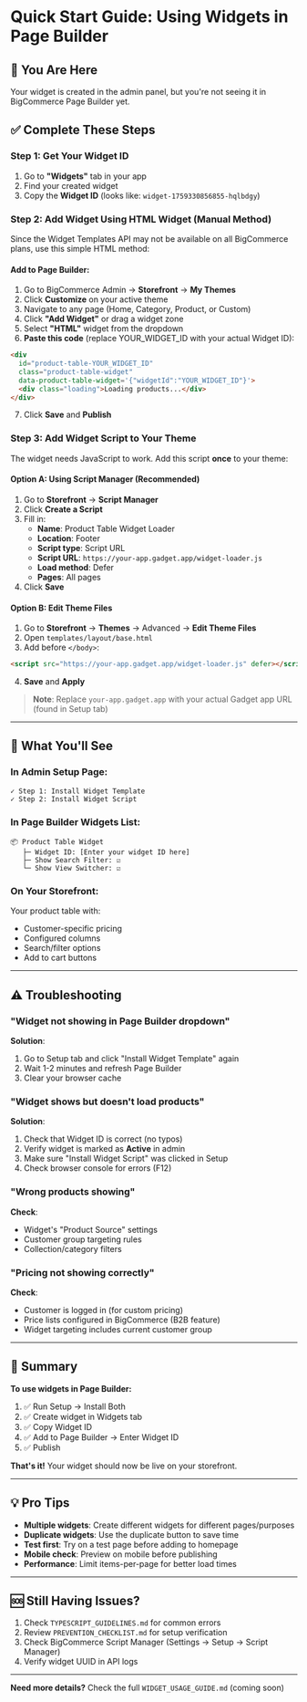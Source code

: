 # Quick Start Guide: Using Widgets in Page Builder

## 📍 You Are Here
Your widget is created in the admin panel, but you're not seeing it in BigCommerce Page Builder yet.

## ✅ Complete These Steps

### Step 1: Get Your Widget ID
1. Go to **"Widgets"** tab in your app
2. Find your created widget
3. Copy the **Widget ID** (looks like: `widget-1759330856855-hqlbdgy`)

### Step 2: Add Widget Using HTML Widget (Manual Method)

Since the Widget Templates API may not be available on all BigCommerce plans, use this simple HTML method:

#### Add to Page Builder:
1. Go to BigCommerce Admin → **Storefront** → **My Themes**
2. Click **Customize** on your active theme
3. Navigate to any page (Home, Category, Product, or Custom)
4. Click **"Add Widget"** or drag a widget zone
5. Select **"HTML"** widget from the dropdown
6. **Paste this code** (replace YOUR_WIDGET_ID with your actual Widget ID):

```html
<div
  id="product-table-YOUR_WIDGET_ID"
  class="product-table-widget"
  data-product-table-widget='{"widgetId":"YOUR_WIDGET_ID"}'>
  <div class="loading">Loading products...</div>
</div>
```

7. Click **Save** and **Publish**

### Step 3: Add Widget Script to Your Theme

The widget needs JavaScript to work. Add this script **once** to your theme:

#### Option A: Using Script Manager (Recommended)
1. Go to **Storefront** → **Script Manager**
2. Click **Create a Script**
3. Fill in:
   - **Name**: Product Table Widget Loader
   - **Location**: Footer
   - **Script type**: Script URL
   - **Script URL**: `https://your-app.gadget.app/widget-loader.js`
   - **Load method**: Defer
   - **Pages**: All pages
4. Click **Save**

#### Option B: Edit Theme Files
1. Go to **Storefront** → **Themes** → Advanced → **Edit Theme Files**
2. Open `templates/layout/base.html`
3. Add before `</body>`:
```html
<script src="https://your-app.gadget.app/widget-loader.js" defer></script>
```
4. **Save** and **Apply**

> **Note**: Replace `your-app.gadget.app` with your actual Gadget app URL (found in Setup tab)

---

## 🎯 What You'll See

### In Admin Setup Page:
```
✓ Step 1: Install Widget Template
✓ Step 2: Install Widget Script
```

### In Page Builder Widgets List:
```
📦 Product Table Widget
   ├─ Widget ID: [Enter your widget ID here]
   ├─ Show Search Filter: ☑
   └─ Show View Switcher: ☑
```

### On Your Storefront:
Your product table with:
- Customer-specific pricing
- Configured columns
- Search/filter options
- Add to cart buttons

---

## ⚠️ Troubleshooting

### "Widget not showing in Page Builder dropdown"
**Solution**:
1. Go to Setup tab and click "Install Widget Template" again
2. Wait 1-2 minutes and refresh Page Builder
3. Clear your browser cache

### "Widget shows but doesn't load products"
**Solution**:
1. Check that Widget ID is correct (no typos)
2. Verify widget is marked as **Active** in admin
3. Make sure "Install Widget Script" was clicked in Setup
4. Check browser console for errors (F12)

### "Wrong products showing"
**Check**:
- Widget's "Product Source" settings
- Customer group targeting rules
- Collection/category filters

### "Pricing not showing correctly"
**Check**:
- Customer is logged in (for custom pricing)
- Price lists configured in BigCommerce (B2B feature)
- Widget targeting includes current customer group

---

## 📝 Summary

**To use widgets in Page Builder:**

1. ✅ Run Setup → Install Both
2. ✅ Create widget in Widgets tab
3. ✅ Copy Widget ID
4. ✅ Add to Page Builder → Enter Widget ID
5. ✅ Publish

**That's it!** Your widget should now be live on your storefront.

---

## 💡 Pro Tips

- **Multiple widgets**: Create different widgets for different pages/purposes
- **Duplicate widgets**: Use the duplicate button to save time
- **Test first**: Try on a test page before adding to homepage
- **Mobile check**: Preview on mobile before publishing
- **Performance**: Limit items-per-page for better load times

---

## 🆘 Still Having Issues?

1. Check `TYPESCRIPT_GUIDELINES.md` for common errors
2. Review `PREVENTION_CHECKLIST.md` for setup verification
3. Check BigCommerce Script Manager (Settings → Setup → Script Manager)
4. Verify widget UUID in API logs

---

**Need more details?** Check the full `WIDGET_USAGE_GUIDE.md` (coming soon)
